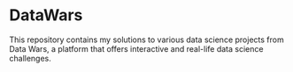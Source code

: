 # DataWars
 This repository contains my solutions to various data science projects from Data Wars, a platform that offers interactive and real-life data science challenges.
